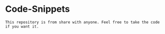 # Code-Snippets 
    This repository is from share with anyone. Feel free to take the code if you want it.
